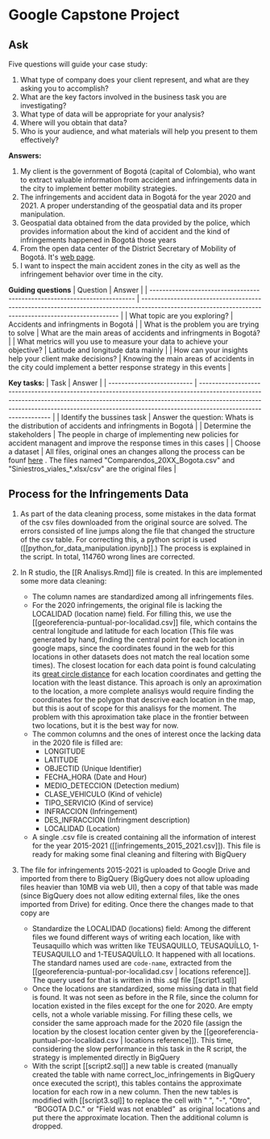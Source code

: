 # Google Capstone Project

## Ask
Five questions will guide your case study: 

1. What type of company does your client represent, and what are they asking you to accomplish?
2. What are the key factors involved in the business task you are investigating?
3. What type of data will be appropriate for your analysis?
4. Where will you obtain that data?
5. Who is your audience, and what materials will help you present to them effectively?

**Answers:**
1. My client is the government of Bogotá (capital of Colombia), who want to extract valuable information from accident and infringements data in the city to implement better mobility strategies.
2. The infringements and accident data in Bogotá for the year 2020 and 2021. A proper understanding of the geospatial data and its proper manipulation.
3. Geospatial data obtained from the data provided by the police, which provides information about the kind of accident and the kind of infringements happened in Bogotá those years
4. From the open data center of the District Secretary of Mobility of Bogotá. It's [web page](https://datos.movilidadbogota.gov.co/).
5. I want to inspect the main accident zones in the city as well as the infringement behavior over time in the city.


**Guiding questions** 
| Question                                                                  | Answer                                                                                                                                                |
| ------------------------------------------------------------------------- | ----------------------------------------------------------------------------------------------------------------------------------------------------- |
| What topic are you exploring?                                             | Accidents and infringments in Bogotá                                                                                                            |
| What is the problem you are trying to solve                               | What are the main areas of accidents and infringments in Bogotá?                                                                                      |
| What metrics will you use to measure your data to achieve your objective? | Latitude and longitude data mainly                                                                                                                            |
| How can your insights help your client make decisions?                    | Knowing the main areas of accidents in the city could implement a better response strategy in this events |



**Key tasks:**
| Task                       | Answer                                                                                                                                                                                                                                                                     |
| -------------------------- | -------------------------------------------------------------------------------------------------------------------------------------------------------------------------------------------------------------------------------------------------------------------------- |
| Identify the bussines task | Answer the question: Whats is the distribution of accidents and infringments in Bogotá                                                                                                                                                                                     |
| Determine the stakeholders | The people in charge of implementing new policies for accident managent and improve the response times in this cases                                                                                                                                                       |
| Choose a dataset           | All files, original ones an changes allong the process can be founf [here](https://drive.google.com/drive/folders/1F1dWfuO1ewgBrsvucCtswx2uwG-lOPrh?usp=sharing) . The files named "Comparendos_20XX_Bogota.csv" and "Siniestros_viales_*.xlsx/csv" are the original files |

## Process for the Infringements Data

1. As part of the data cleaning process, some mistakes in the data format of the csv files downloaded from the original source are solved. The errors consisted of line jumps along the file that changed the structure of the csv table. For correcting this, a python script is used ([[python_for_data_manipulation.ipynb]].) The process is explained in the script. In total, 114760 wrong lines are corrected.

2. In R studio, the [[R Analisys.Rmd]] file is created. In this are implemented some more data cleaning:
	- The column names are standardized among all infringements files. 
	- For the 2020 infringements, the original file is lacking the LOCALIDAD (location name) field. For filling this, we use the [[georeferencia-puntual-por-localidad.csv]] file, which contains the central longitude and latitude for each location (This file was generated by hand, finding the central point for each location in google maps, since the coordinates found in the web for this locations in other datasets does not match the real location some times). The closest location for each data point is found calculating its [great circle distance](https://en.wikipedia.org/wiki/Great-circle_distance) for each location coordinates and getting the location with the least distance. This aproach is only an aproximation to the location, a more complete analisys would require finding the coordinates for the polygon that descrive each location in the map, but this is aout of scope for this analisys for the moment. The problem with this aproximation take place in the frontier between two locations, but it is the best way for now.
	- The common columns and the ones of interest once the lacking data in the 2020 file is filled are:
		- LONGITUDE
		- LATITUDE
		- OBJECTID (Unique Identifier)
		- FECHA_HORA (Date and Hour)
		- MEDIO_DETECCION (Detection medium)
		- CLASE_VEHICULO (Kind of vehicle)
		- TIPO_SERVICIO (Kind of service)
		- INFRACCION (Infringement)
		- DES_INFRACCION (Infringment description)
		- LOCALIDAD (Location)
	-  A single .csv file is created containing all the information of interest for the year 2015-2021 ([[infringements_2015_2021.csv]]). This file is ready for making some final cleaning and filtering with BigQuery
	
3. The file for infringements 2015-2021 is uploaded to Google Drive and imported from there to BigQuery (BigQuery does not allow uploading files heavier than 10MB  via web UI), then a copy of that table was made (since BigQuery does not allow editing external files, like the ones imported from Drive) for editing. Once there the changes made to that copy are
	- Standardize the LOCALIDAD (locations) field: Among the different files we found different ways of writing each location, like with Teusaquillo which was written like TEUSAQUILLO, TEUSAQUÍLLO, 1-TEUSAQUILLO and 1-TEUSAQUÍLLO. It happened with all locations. The standard names used are  `code-name`, extracted from the [[georeferencia-puntual-por-localidad.csv | locations reference]]. The query used for that is written in this .sql file [[script1.sql]]
	- Once the locations are standardized, some missing data in that field is found. It was not seen as before in the R file, since the column for location existed in the files except for the one for 2020. Are empty cells, not a whole variable missing. For filling these cells, we consider the same approach made for the 2020 file (assign the location by the closest location center given by the [[georeferencia-puntual-por-localidad.csv | locations reference]]). This time, considering the slow performance in this task in the R script, the strategy is implemented directly in BigQuery
	- With the script [[script2.sql]] a new table is created (manually created the table with name correct_loc_infringements in BigQuery once executed the script), this tables contains the approximate location for each row in a new column. Then the new tables is modified with [[script3.sql]] to replace the cell with " ", "-", "Otro",  “BOGOTA D.C." or "Field was not enabled”  as original locations and put there the approximate location. Then the additional column is dropped.
 	